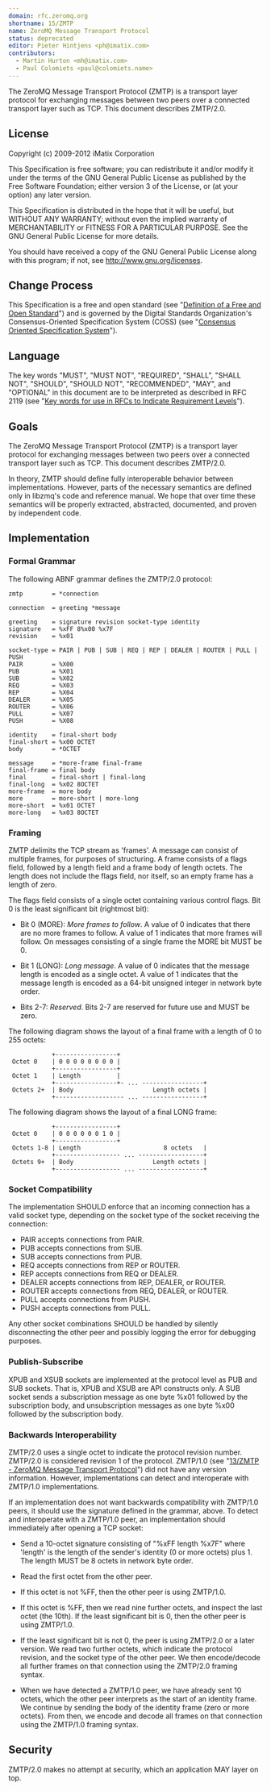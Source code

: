 ```yaml
---
domain: rfc.zeromq.org
shortname: 15/ZMTP
name: ZeroMQ Message Transport Protocol
status: deprecated
editor: Pieter Hintjens <ph@imatix.com>
contributors:
  - Martin Hurton <mh@imatix.com>
  - Paul Colomiets <paul@colomiets.name>
---
```


The ZeroMQ Message Transport Protocol (ZMTP) is a transport layer protocol for exchanging messages between two peers over a connected transport layer such as TCP. This document describes ZMTP/2.0.

## License

Copyright (c) 2009-2012 iMatix Corporation

This Specification is free software; you can redistribute it and/or modify it under the terms of the GNU General Public License as published by the Free Software Foundation; either version 3 of the License, or (at your option) any later version.

This Specification is distributed in the hope that it will be useful, but WITHOUT ANY WARRANTY; without even the implied warranty of MERCHANTABILITY or FITNESS FOR A PARTICULAR PURPOSE. See the GNU General Public License for more details.

You should have received a copy of the GNU General Public License along with this program; if not, see <http://www.gnu.org/licenses>.

## Change Process

This Specification is a free and open standard (see "[Definition of a Free and Open Standard](http://www.digistan.org/open-standard:definition)") and is governed by the Digital Standards Organization's Consensus-Oriented Specification System (COSS) (see "[Consensus Oriented Specification System](http://www.digistan.org/spec:1/COSS)").

## Language

The key words "MUST", "MUST NOT", "REQUIRED", "SHALL", "SHALL NOT", "SHOULD", "SHOULD NOT", "RECOMMENDED",  "MAY", and "OPTIONAL" in this document are to be interpreted as described in RFC 2119 (see "[Key words for use in RFCs to Indicate Requirement Levels](http://tools.ietf.org/html/rfc2119)").

## Goals

The ZeroMQ Message Transport Protocol (ZMTP) is a transport layer protocol for exchanging messages between two peers over a connected transport layer such as TCP. This document describes ZMTP/2.0.

In theory, ZMTP should define fully interoperable behavior between implementations. However, parts of the necessary semantics are defined only in libzmq's code and reference manual. We hope that over time these semantics will be properly extracted, abstracted, documented, and proven by independent code.

## Implementation

### Formal Grammar

The following ABNF grammar defines the ZMTP/2.0 protocol:

```
zmtp        = *connection

connection  = greeting *message

greeting    = signature revision socket-type identity
signature   = %xFF 8%x00 %x7F
revision    = %x01

socket-type = PAIR | PUB | SUB | REQ | REP | DEALER | ROUTER | PULL | PUSH
PAIR        = %X00
PUB         = %X01
SUB         = %X02
REQ         = %X03
REP         = %X04
DEALER      = %X05
ROUTER      = %X06
PULL        = %X07
PUSH        = %X08

identity    = final-short body
final-short = %x00 OCTET
body        = *OCTET

message     = *more-frame final-frame
final-frame = final body
final       = final-short | final-long
final-long  = %x02 8OCTET
more-frame  = more body
more        = more-short | more-long
more-short  = %x01 OCTET
more-long   = %x03 8OCTET
```

### Framing

ZMTP delimits the TCP stream as 'frames'. A message can consist of multiple frames, for purposes of structuring. A frame consists of a flags field, followed by a length field and a frame body of length octets. The length does not include the flags field, nor itself, so an empty frame has a length of zero.

The flags field consists of a single octet containing various control flags. Bit 0 is the least significant bit (rightmost bit):

* Bit 0 (MORE): *More frames to follow*. A value of 0 indicates that there are no more frames to follow. A value of 1 indicates that more frames will follow. On messages consisting of a single frame the MORE bit MUST be 0.

* Bit 1 (LONG): *Long message*. A value of 0 indicates that the message length is encoded as a single octet. A value of 1 indicates that the message length is encoded as a 64-bit unsigned integer in network byte order.

* Bits 2-7: *Reserved*. Bits 2-7 are reserved for future use and MUST be zero.

The following diagram shows the layout of a final frame with a length of 0 to 255 octets:

```
            +-----------------+
 Octet 0    | 0 0 0 0 0 0 0 0 |
            +-----------------+
 Octet 1    | Length          |
            +-----------------+- ... -----------------+
 Octets 2+  | Body                      Length octets |
            +------------------- ... -----------------+
```

The following diagram shows the layout of a final LONG frame:

```
            +-----------------+
 Octet 0    | 0 0 0 0 0 0 1 0 |
            +-----------------+
 Octets 1-8 | Length                       8 octets   |
            +------------------ ... ------------------+
 Octets 9+  | Body                      Length octets |
            +------------------ ... ------------------+
```

### Socket Compatibility

The implementation SHOULD enforce that an incoming connection has a valid socket type, depending on the socket type of the socket receiving the connection:

* PAIR accepts connections from PAIR.
* PUB accepts connections from SUB.
* SUB accepts connections from PUB.
* REQ accepts connections from REP or ROUTER.
* REP accepts connections from REQ or DEALER.
* DEALER accepts connections from REP, DEALER, or ROUTER.
* ROUTER accepts connections from REQ, DEALER, or ROUTER.
* PULL accepts connections from PUSH.
* PUSH accepts connections from PULL.

Any other socket combinations SHOULD be handled by silently disconnecting the other peer and possibly logging the error for debugging purposes.

### Publish-Subscribe

XPUB and XSUB sockets are implemented at the protocol level as PUB and SUB sockets. That is, XPUB and XSUB are API constructs only. A SUB socket sends a subscription message as one byte %x01 followed by the subscription body, and unsubscription messages as one byte %x00 followed by the subscription body.

### Backwards Interoperability

ZMTP/2.0 uses a single octet to indicate the protocol revision number. ZMTP/2.0 is considered revision 1 of the protocol. ZMTP/1.0 (see "[13/ZMTP - ZeroMQ Message Transport Protocol](http://rfc.zeromq.org/spec:13)") did not have any version information. However, implementations can detect and interoperate with ZMTP/1.0 implementations.

If an implementation does not want backwards compatibility with ZMTP/1.0 peers, it should use the signature defined in the grammar, above. To detect and interoperate with a ZMTP/1.0 peer, an implementation should immediately after opening a TCP socket:

* Send a 10-octet signature consisting of "%xFF length %x7F" where 'length' is the length of the sender's identity (0 or more octets) plus 1. The length MUST be 8 octets in network byte order.

* Read the first octet from the other peer.

* If this octet is not %FF, then the other peer is using ZMTP/1.0.

* If this octet is %FF, then we read nine further octets, and inspect the last octet (the 10th). If the least significant bit is 0, then the other peer is using ZMTP/1.0.

* If the least significant bit is not 0, the peer is using ZMTP/2.0 or a later version. We read two further octets, which indicate the protocol revision, and the socket type of the other peer. We then encode/decode all further frames on that connection using the ZMTP/2.0 framing syntax.

* When we have detected a ZMTP/1.0 peer, we have already sent 10 octets, which the other peer interprets as the start of an identity frame. We continue by sending the body of the identity frame (zero or more octets). From then, we encode and decode all frames on that connection using the ZMTP/1.0 framing syntax.

## Security

ZMTP/2.0 makes no attempt at security, which an application MAY layer on top.
